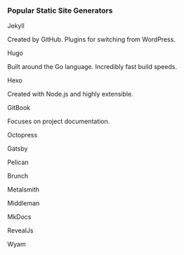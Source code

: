 ### Popular Static Site Generators

<section data-transition="fade-in slide-out">
    <p class="fragment fade-up">Jekyll</p>
    <p class="fragment current-visible">Created by GitHub. Plugins for switching from WordPress.</p>
</section>
<section data-transition="fade-in slide-out">
    <p class="fragment fade-up">Hugo</p>
    <p class="fragment current-visible">Built around the Go language. Incredibly fast build speeds.</p>
</section>
<section data-transition="fade-in slide-out">
    <p class="fragment fade-up">Hexo</p>
    <p class="fragment current-visible">Created with Node.js and highly extensible.</p>
</section>
<section data-transition="fade-in slide-out">
    <p class="fragment fade-up">GitBook</p>
    <p class="fragment current-visible">Focuses on project documentation.</p>
</section>
<section data-transition="fade-in slide-out">
    <p class="fragment current-visible">Octopress</p>
    <p class="fragment current-visible">Gatsby</p>
    <p class="fragment current-visible">Pelican</p>
    <p class="fragment current-visible">Brunch</p>
    <p class="fragment current-visible">Metalsmith</p>
    <p class="fragment current-visible">Middleman</p>
    <p class="fragment current-visible">MkDocs</p>
    <p class="fragment current-visible">RevealJs</p>
</section>
<section data-transition="fade-in slide-out">
    <p class="fragment current-visible">Wyam</p>
</section>
<section>
